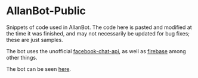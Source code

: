 # AllanBot-Public
Snippets of code used in AllanBot. The code here is pasted and modified at the time it was finished, and may not necessarily be updated for bug fixes; these are just samples.

The bot uses the unofficial [facebook-chat-api](https://github.com/Schmavery/facebook-chat-api), as well as [firebase](https://www.firebase.com/) among other things.

The bot can be seen [here](https://www.facebook.com/profile.php?id=100004410158491).
